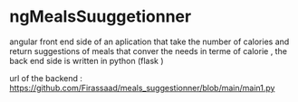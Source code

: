 # ngMealsSuuggetionner
angular front end side of an aplication that take the number of calories and return suggestions of meals that conver the needs in terme of calorie , the back end side is written in python (flask )

url of the backend : https://github.com/Firassaad/meals_suggestionner/blob/main/main1.py
